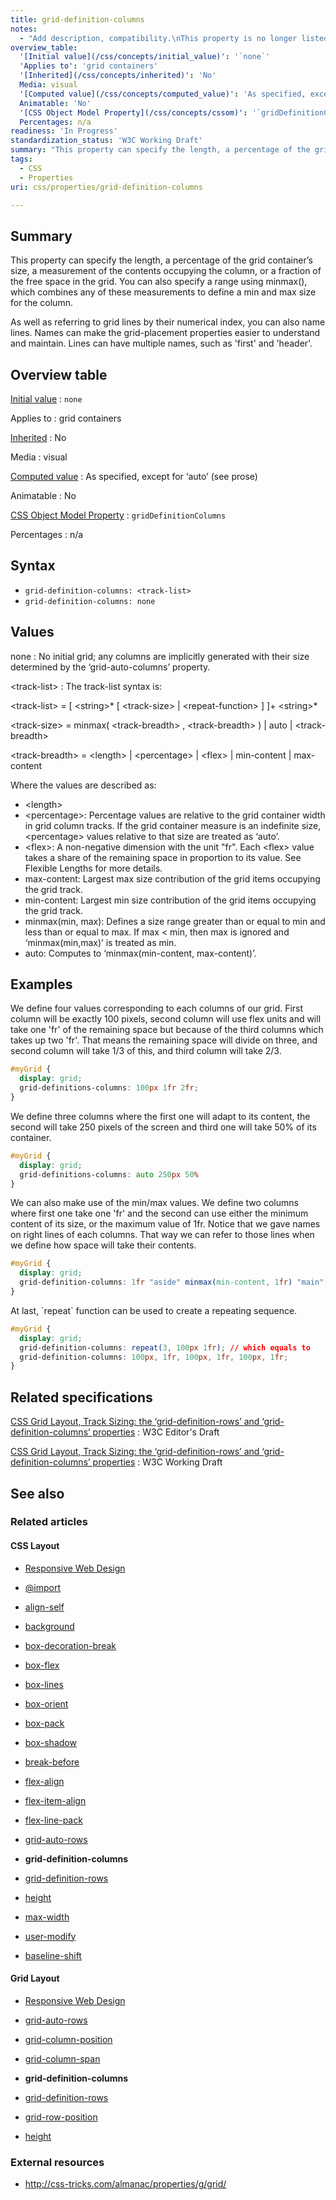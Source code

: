 ```yaml
---
title: grid-definition-columns
notes:
  - "Add description, compatibility.\nThis property is no longer listed in the W3C specification."
overview_table:
  '[Initial value](/css/concepts/initial_value)': '`none`'
  'Applies to': 'grid containers'
  '[Inherited](/css/concepts/inherited)': 'No'
  Media: visual
  '[Computed value](/css/concepts/computed_value)': 'As specified, except for ‘auto’ (see prose)'
  Animatable: 'No'
  '[CSS Object Model Property](/css/concepts/cssom)': '`gridDefinitionColumns`'
  Percentages: n/a
readiness: 'In Progress'
standardization_status: 'W3C Working Draft'
summary: "This property can specify the length, a percentage of the grid container’s size, a measurement of the contents occupying the column, or a fraction of the free space in the grid. You can also specify a range using minmax(), which combines any of these measurements to define a min and max size for the column.\n"
tags:
  - CSS
  - Properties
uri: css/properties/grid-definition-columns

---
```

## Summary

This property can specify the length, a percentage of the grid container’s size, a measurement of the contents occupying the column, or a fraction of the free space in the grid. You can also specify a range using minmax(), which combines any of these measurements to define a min and max size for the column.

As well as referring to grid lines by their numerical index, you can also name lines. Names can make the grid-placement properties easier to understand and maintain. Lines can have multiple names, such as 'first' and 'header'.

## Overview table

[Initial value](/css/concepts/initial_value)
:   `none`

Applies to
:   grid containers

[Inherited](/css/concepts/inherited)
:   No

Media
:   visual

[Computed value](/css/concepts/computed_value)
:   As specified, except for ‘auto’ (see prose)

Animatable
:   No

[CSS Object Model Property](/css/concepts/cssom)
:   `gridDefinitionColumns`

Percentages
:   n/a

## Syntax

-   `grid-definition-columns: <track-list>`
-   `grid-definition-columns: none`

## Values

none
:   No initial grid; any columns are implicitly generated with their size determined by the ‘grid-auto-columns’ property.

\<track-list\>
:   The track-list syntax is:

\<track-list\> = [ \<string\>\* [ \<track-size\> | \<repeat-function\> ] ]+ \<string\>\*

\<track-size\> = minmax( \<track-breadth\> , \<track-breadth\> ) | auto | \<track-breadth\>

\<track-breadth\> = \<length\> | \<percentage\> | \<flex\> | min-content | max-content

Where the values are described as:

-   \<length\>
-   \<percentage\>: Percentage values are relative to the grid container width in grid column tracks. If the grid container measure is an indefinite size, \<percentage\> values relative to that size are treated as ‘auto’.
-   \<flex\>: A non-negative dimension with the unit "fr". Each \<flex\> value takes a share of the remaining space in proportion to its value. See Flexible Lengths for more details.
-   max-content: Largest max size contribution of the grid items occupying the grid track.
-   min-content: Largest min size contribution of the grid items occupying the grid track.
-   minmax(min, max): Defines a size range greater than or equal to min and less than or equal to max. If max \< min, then max is ignored and ‘minmax(min,max)’ is treated as min.
-   auto: Computes to ‘minmax(min-content, max-content)’.

## Examples

We define four values corresponding to each columns of our grid. First column will be exactly 100 pixels, second column will use flex units and will take one 'fr' of the remaining space but because of the third columns which takes up two 'fr'. That means the remaining space will divide on three, and second column will take 1/3 of this, and third column will take 2/3.

``` css
#myGrid {
  display: grid;
  grid-definitions-columns: 100px 1fr 2fr;
}
```

We define three columns where the first one will adapt to its content, the second will take 250 pixels of the screen and third one will take 50% of its container.

``` css
#myGrid {
  display: grid;
  grid-definitions-columns: auto 250px 50%
}
```

We can also make use of the min/max values. We define two columns where first one take one 'fr' and the second can use either the minimum content of its size, or the maximum value of 1fr. Notice that we gave names on right lines of each columns. That way we can refer to those lines when we define how space will take their contents.

``` css
#myGrid {
  display: grid;
  grid-definition-columns: 1fr "aside" minmax(min-content, 1fr) "main";
}
```

At last, \`repeat\` function can be used to create a repeating sequence.

``` css
#myGrid {
  display: grid;
  grid-definition-columns: repeat(3, 100px 1fr); // which equals to
  grid-definition-columns: 100px, 1fr, 100px, 1fr, 100px, 1fr;
}
```

## Related specifications

[CSS Grid Layout, Track Sizing: the ‘grid-definition-rows’ and ‘grid-definition-columns’ properties](http://dev.w3.org/csswg/css-grid/#track-sizing)
:   W3C Editor's Draft

[CSS Grid Layout, Track Sizing: the ‘grid-definition-rows’ and ‘grid-definition-columns’ properties](http://www.w3.org/TR/css3-grid-layout/#track-sizing)
:   W3C Working Draft

## See also

### Related articles

#### CSS Layout

-   [Responsive Web Design](/concepts/mobile_web/responsive_design)

-   [@import](/css/atrules/@import)

-   [align-self](/css/properties/align-self)

-   [background](/css/properties/background)

-   [box-decoration-break](/css/properties/box-decoration-break)

-   [box-flex](/css/properties/box-flex)

-   [box-lines](/css/properties/box-lines)

-   [box-orient](/css/properties/box-orient)

-   [box-pack](/css/properties/box-pack)

-   [box-shadow](/css/properties/box-shadow)

-   [break-before](/css/properties/break-before)

-   [flex-align](/css/properties/flex-align)

-   [flex-item-align](/css/properties/flex-item-align)

-   [flex-line-pack](/css/properties/flex-line-pack)

-   [grid-auto-rows](/css/properties/grid-auto-rows)

-   **grid-definition-columns**

-   [grid-definition-rows](/css/properties/grid-definition-rows)

-   [height](/css/properties/height)

-   [max-width](/css/properties/max-width)

-   [user-modify](/css/properties/user-modify)

-   [baseline-shift](/svg/attributes/baseline-shift)

#### Grid Layout

-   [Responsive Web Design](/concepts/mobile_web/responsive_design)

-   [grid-auto-rows](/css/properties/grid-auto-rows)

-   [grid-column-position](/css/properties/grid-column-position)

-   [grid-column-span](/css/properties/grid-column-span)

-   **grid-definition-columns**

-   [grid-definition-rows](/css/properties/grid-definition-rows)

-   [grid-row-position](/css/properties/grid-row-position)

-   [height](/css/properties/height)

### External resources

-   <http://css-tricks.com/almanac/properties/g/grid/>

